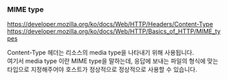 ### MIME type

https://developer.mozilla.org/ko/docs/Web/HTTP/Headers/Content-Type<br>
https://developer.mozilla.org/ko/docs/Web/HTTP/Basics_of_HTTP/MIME_types

Content-Type 헤더는 리소스의 media type을 나타내기 위해 사용됩니다.<br>
여기서 media type 이란 MIME type을 말하는데, 응답에 보내는 파일의
형식에 맞는 타입으로 지정해주어야 호스트가 정상적으로 정상적으로 사용할 수 있습니다.